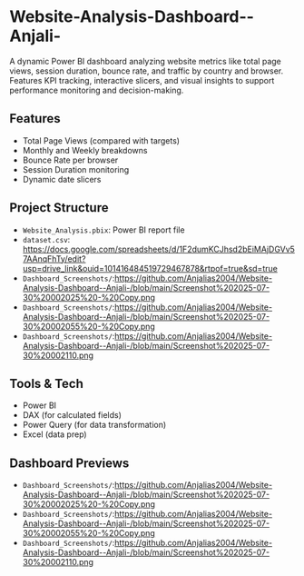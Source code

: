 # Website-Analysis-Dashboard--Anjali-
A dynamic Power BI dashboard analyzing website metrics like total page views, session duration, bounce rate, and traffic by country and browser. Features KPI tracking, interactive slicers, and visual insights to support performance monitoring and decision-making.
##  Features
- Total Page Views (compared with targets)
- Monthly and Weekly breakdowns
- Bounce Rate per browser
- Session Duration monitoring
- Dynamic date slicers

##  Project Structure
- `Website_Analysis.pbix`: Power BI report file
- `dataset.csv`: https://docs.google.com/spreadsheets/d/1F2dumKCJhsd2bEiMAjDGVv57AAnqFhTy/edit?usp=drive_link&ouid=101416484519729467878&rtpof=true&sd=true
- `Dashboard_Screenshots/`:https://github.com/Anjalias2004/Website-Analysis-Dashboard--Anjali-/blob/main/Screenshot%202025-07-30%20002025%20-%20Copy.png
-  `Dashboard_Screenshots/`:https://github.com/Anjalias2004/Website-Analysis-Dashboard--Anjali-/blob/main/Screenshot%202025-07-30%20002055%20-%20Copy.png
-  `Dashboard_Screenshots/`:https://github.com/Anjalias2004/Website-Analysis-Dashboard--Anjali-/blob/main/Screenshot%202025-07-30%20002110.png

##  Tools & Tech
- Power BI
- DAX (for calculated fields)
- Power Query (for data transformation)
- Excel (data prep)

## Dashboard Previews

- `Dashboard_Screenshots/`:https://github.com/Anjalias2004/Website-Analysis-Dashboard--Anjali-/blob/main/Screenshot%202025-07-30%20002025%20-%20Copy.png
-  `Dashboard_Screenshots/`:https://github.com/Anjalias2004/Website-Analysis-Dashboard--Anjali-/blob/main/Screenshot%202025-07-30%20002055%20-%20Copy.png
-  `Dashboard_Screenshots/`:https://github.com/Anjalias2004/Website-Analysis-Dashboard--Anjali-/blob/main/Screenshot%202025-07-30%20002110.png
